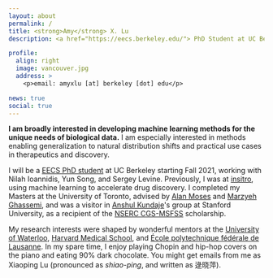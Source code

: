 ```yaml
---
layout: about
permalink: /
title: <strong>Amy</strong> X. Lu
description: <a href="https://eecs.berkeley.edu/"> PhD Student at UC Berkeley, Department of Electrical Engineering and Computer Sciences </a>

profile:
  align: right
  image: vancouver.jpg
  address: >
    <p>email: amyxlu [at] berkeley [dot] edu</p>

news: true 
social: true
---
```


**I am broadly interested in developing machine learning methods for the unique needs of biological data.** I am especially interested in methods enabling generalization to natural distribution shifts and practical use cases in therapeutics and discovery.

I will be a [EECS PhD student](https://eecs.berkeley.edu/) at UC Berkeley starting Fall 2021, working with Nilah Ioannidis, Yun Song, and Sergey Levine. Previously, I was at [insitro](https://insitro.com), using machine learning to accelerate drug discovery. I completed my Masters at the University of Toronto, advised by [Alan Moses](http://www.moseslab.csb.utoronto.ca/) and [Marzyeh Ghassemi](http://www.marzyehghassemi.com/), and was a visitor in [Anshul Kundaje](http://anshul.kundaje.net)'s group at Stanford University, as a recipient of the [NSERC CGS-MSFSS](https://www.nserc-crsng.gc.ca/students-etudiants/pg-cs/cgsforeignstudy-bescetudeetranger_eng.asp) scholarship.

My research interests were shaped by wonderful mentors at the [University of Waterloo](http://doxey.uwaterloo.ca/), [Harvard Medical School](https://www.slizlab.org/), and [École polytechnique fédérale de Lausanne](https://lbm.epfl.ch/). In my spare time, I enjoy playing Chopin and hip-hop covers on the piano and eating 90% dark chocolate. You might get emails from me as Xiaoping Lu (pronounced as _shiao-ping_, and written as 逯晓萍).
